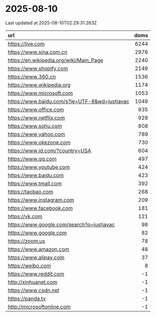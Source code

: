 # 2025-08-10

<!-- BEGIN -->
Last updated at 2025-08-10T02:29:31.263Z

url | doms
:- | -:
https://live.com | 6244
https://www.sina.com.cn | 2976
https://en.wikipedia.org/wiki/Main_Page | 2240
https://www.shopify.com | 2149
https://www.360.cn | 1536
https://www.wikipedia.org | 1174
https://www.microsoft.com | 1053
https://www.baidu.com/s?ie=UTF-8&wd=justjavac | 1049
https://www.office.com | 935
https://www.netflix.com | 928
https://www.sohu.com | 808
https://www.yahoo.com | 789
https://www.okezone.com | 730
https://www.jd.com/?country=USA | 604
https://www.qq.com | 497
https://www.youtube.com | 424
https://www.baidu.com | 423
https://www.tmall.com | 392
https://taobao.com | 268
https://www.instagram.com | 209
https://www.facebook.com | 181
https://vk.com | 121
https://www.google.com/search?q=justjavac | 98
https://www.google.com | 82
https://zoom.us | 78
https://www.amazon.com | 48
https://www.alipay.com | 37
https://weibo.com | 8
https://www.reddit.com | -1
http://xinhuanet.com | -1
https://www.csdn.net | -1
https://panda.tv | -1
http://microsoftonline.com | -1
<!-- END -->

